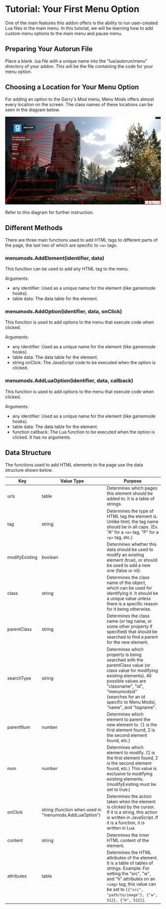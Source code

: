 # Tutorial: Your First Menu Option

One of the main features this addon offers is the ability to run user-created Lua files in the main menu. In this tutorial, we will be
learning how to add custom menu options to the main menu and pause menu.

## Preparing Your Autorun File

Place a blank .lua file with a unique name into the "lua/autorun/menu" directory of your addon. This will be the file containing the code for your menu option.

## Choosing a Location for Your Menu Option

For adding an option to the Garry's Mod menu, Menu Mods offers almost every location on the screen.
The class names of these locations can be seen in the diagram below.

![Main Menu Diagram](/tutorials/images/Main_Menu_Diagram.png?raw=true "Main Menu Diagram")

Refer to this diagram for further instruction.

## Different Methods

There are three main functions used to add HTML tags to different parts of the page, the last two of which are specific to `<a>` tags. 

### menumods.AddElement(identifier, data)

This function can be used to add any HTML tag to the menu.

Arguments:

- any identifier: Used as a unique name for the element (like gamemode hooks).
- table data: The data table for the element.

### menumods.AddOption(identifier, data, onClick)

This function is used to add options to the menu that execute code when clicked.

Arguments:

- any identifier: Used as a unique name for the element (like gamemode hooks).
- table data: The data table for the element.
- string onClick: The JavaScript code to be executed when the option is clicked.

### menumods.AddLuaOption(identifier, data, callback)

This function is used to add options to the menu that execute code when clicked.

Arguments:

- any identifier: Used as a unique name for the element (like gamemode hooks).
- table data: The data table for the element.
- function callback: The Lua function to be executed when the option is clicked. It has no arguments.

## Data Structure

The functions used to add HTML elements to the page use the data structure shown below.

Key | Value Type | Purpose
--- | ---------- | -------
urls | table | Determines which pages this element should be added to. It is a table of strings.
tag | string | Determines the type of HTML tag the element is. Unlike html, the tag name should be in all caps. (Ex. "A" for a `<a>` tag, "P" for a `<p>` tag, etc.)
modifyExisting | boolean | Determines whether this data should be used to modify an existing element (true), or should be used to add a new one (false or nil).
class | string | Determines the class name of the object, which can be used for identifying it. It should be a unique value unless there is a specific reason for it being otherwise.
parentClass | string | Determines the class name (or tag name, or some other property if specified) that should be searched to find a parent for the new element.
searchType | string | Determines which property is being searched with the parentClass value (or class value for modifying existing elements). All possible values are "classname", "id", "menumodsid" (searches for an id specific to Menu Mods), "name", and "tagname".
parentNum | number | Determines which element to parent the new element to. (1 is the first element found, 2 is the second element found, etc.)
num | number | Determines which element to modify. (1 is the first element found, 2 is the second element found, etc.) This value is exclusive to modifying existing elements. (modifyExisting must be set to true.)
onClick | string (function when used in "menumods.AddLuaOption") | Determines the action taken when the element is clicked by the cursor. If it is a string, this action is written in JavaScript. If it is a function, it is written in Lua.
content | string | Determines the inner HTML content of the element.
attributes | table | Determines the HTML attributes of the element. It is a table of tables of strings. Example: For setting the "src", "w", and "h" attributes on an `<img>` tag, this value can be set to `{{"src", "path/to/image"}, {"w", 512}, {"h", 512}}`.
